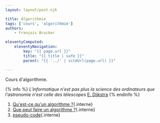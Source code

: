 ```yaml
---
layout: layout/post.njk

title: Algorithmie
tags: ['cours', 'algorithmie']
authors:
    - François Brucker

eleventyComputed:
    eleventyNavigation:
        key: "{{ page.url }}"
        title: "{{ title | safe }}"
        parent: "{{ '../' | siteUrl(page.url) }}"

---
```


Cours d'algorithmie.

{% info %}
*L'informatique n'est pas plus la science des ordinateurs que l'astronomie n'est celle des télescopes* [E. Dijkstra](https://fr.wikipedia.org/wiki/Edsger_Dijkstra)
{% endinfo %}

1. [Qu'est-ce qu'un algorithme ?](définition){.interne}
2. [Que peut faire un algorithme ?](calculabilité){.interne}
3. [pseudo-code](pseudo-code){.interne}
